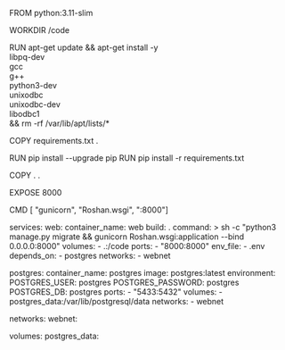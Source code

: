 

FROM python:3.11-slim

WORKDIR /code

RUN apt-get update && apt-get install -y \
    libpq-dev \
    gcc \
    g++ \
    python3-dev \
    unixodbc \
    unixodbc-dev \
    libodbc1 \
    && rm -rf /var/lib/apt/lists/*

COPY requirements.txt .

RUN pip install --upgrade pip
RUN pip install -r requirements.txt

COPY . .

EXPOSE 8000

CMD [ "gunicorn", "Roshan.wsgi", ":8000"]
















services:
  web:
    container_name: web
    build: .
    command: >
      sh -c "python3 manage.py migrate &&
             gunicorn Roshan.wsgi:application --bind 0.0.0.0:8000"
    volumes:
      - .:/code
    ports:
      - "8000:8000"
    env_file:
      - .env
    depends_on:
      - postgres
    networks:
      - webnet

  postgres:
    container_name: postgres
    image: postgres:latest
    environment:
      POSTGRES_USER: postgres
      POSTGRES_PASSWORD: postgres
      POSTGRES_DB: postgres
    ports:
      - "5433:5432"
    volumes:
      - postgres_data:/var/lib/postgresql/data
    networks:
      - webnet

networks:
  webnet:

volumes:
  postgres_data:
